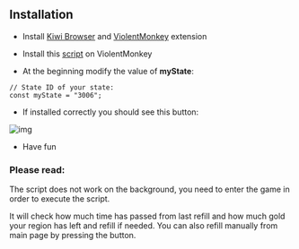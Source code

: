 
## Installation

- Install [Kiwi Browser][kiwi] and [ViolentMonkey][vm] extension

- Install this [script][myscript] on ViolentMonkey

- At the beginning modify the value of **myState**:
```
// State ID of your state:
const myState = "3006";
```
- If installed correctly you should see this button:

![img]

- Have fun

### Please read:

The script does not work on the background, you need to enter the game in order to execute the script.

It will check how much time has passed from last refill and how much gold your region has left and refill if needed. You can also refill manually from main page by pressing the button.

  
  

[kiwi]: https://play.google.com/store/apps/details?id=com.kiwibrowser.browser

[vm]: https://chrome.google.com/webstore/detail/violentmonkey/jinjaccalgkegednnccohejagnlnfdag

[myscript]: https://github.com/pbl0/refill_gold_rr/raw/master/RefillGold.user.js

[img]: https://raw.githubusercontent.com/pbl0/refill_gold_rr/master/screen.png
